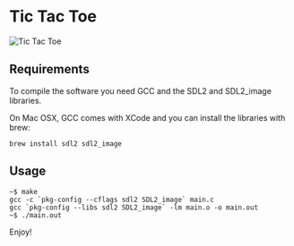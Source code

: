 # Tic Tac Toe

![Tic Tac Toe](http://f.cl.ly/items/1B2C1R0d080L0o0l2L2L/tic-tac-toe-screenshot.png)

## Requirements

To compile the software you need GCC and the SDL2 and SDL2_image libraries.

On Mac OSX, GCC comes with XCode and you can install the libraries with brew:

```
brew install sdl2 sdl2_image
```

## Usage

```
~$ make
gcc -c `pkg-config --cflags sdl2 SDL2_image` main.c
gcc `pkg-config --libs sdl2 SDL2_image` -lm main.o -o main.out
~$ ./main.out
```

Enjoy!
